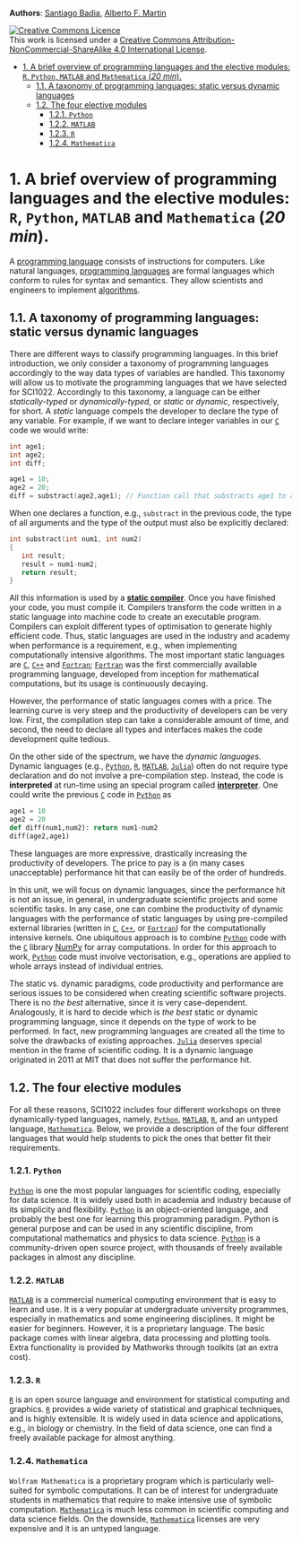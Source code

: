 **Authors**: [Santiago Badia](https://research.monash.edu/en/persons/santiago-badia-rodriguez), [Alberto F. Martin](https://research.monash.edu/en/persons/alberto-f-martin) 

<a rel="license" href="http://creativecommons.org/licenses/by-nc-sa/4.0/"><img alt="Creative Commons Licence" style="border-width:0" src="https://i.creativecommons.org/l/by-nc-sa/4.0/88x31.png" /></a><br />This work is licensed under a <a rel="license" href="http://creativecommons.org/licenses/by-nc-sa/4.0/">Creative Commons Attribution-NonCommercial-ShareAlike 4.0 International License</a>.
<!-- TOC -->

- [1. A brief overview of programming languages and the elective modules: `R`, `Python`, `MATLAB` and `Mathematica` (*20 min*).](#1-a-brief-overview-of-programming-languages-and-the-elective-modules-r-python-matlab-and-mathematica-20-min)
    - [1.1. A taxonomy of programming languages: static versus dynamic languages](#11-a-taxonomy-of-programming-languages-static-versus-dynamic-languages)
    - [1.2. The four elective modules](#12-the-four-elective-modules)
        - [1.2.1. `Python`](#121-python)
        - [1.2.2. `MATLAB`](#122-matlab)
        - [1.2.3. `R`](#123-r)
        - [1.2.4. `Mathematica`](#124-mathematica)

<!-- /TOC -->

# 1. A brief overview of programming languages and the elective modules: `R`, `Python`, `MATLAB` and `Mathematica` (*20 min*).  
<a id="markdown-a-brief-overview-of-programming-languages-and-the-elective-modules-r-python-matlab-and-mathematica-20-min" name="a-brief-overview-of-programming-languages-and-the-elective-modules-r-python-matlab-and-mathematica-20-min"></a>

A [programming language](https://en.wikipedia.org/wiki/Programming_language) consists of instructions for computers. Like natural languages, [programming languages](https://en.wikipedia.org/wiki/Comparison_of_programming_languages) are formal languages which conform to rules for syntax and semantics. They allow scientists and engineers to implement [algorithms](https://en.wikipedia.org/wiki/Algorithm).


## 1.1. A taxonomy of programming languages: static versus dynamic languages
<a id="markdown-a-taxonomy-of-programming-languages-static-versus-dynamic-languages" name="a-taxonomy-of-programming-languages-static-versus-dynamic-languages"></a>

 There are different ways to classify programming languages. In this brief introduction, we only consider a taxonomy of programming languages accordingly to the way data types of variables are handled. This taxonomy will allow us to motivate the programming languages that we have selected for SCI1022. Accordingly to this taxonomy, a language can be either *statically-typed* or *dynamically-typed*, or *static* or *dynamic*, respectively, for short. A *static* language compels the developer to declare the type of any variable. For example, if we want to declare integer variables in our [`C`](https://en.wikipedia.org/wiki/C_(programming_language)) code we would write:
```c
int age1;
int age2;
int diff;

age1 = 10;
age2 = 20;
diff = substract(age2,age1); // Function call that substracts age1 to age2
```
When one declares a function, e.g., `substract` in the previous code, the type of all arguments and the type of the output must also be explicitly declared:
```c
int substract(int num1, int num2)
{
   int result;
   result = num1-num2;
   return result;
}    
```
All this information is used by a [**static compiler**](https://en.wikipedia.org/wiki/Compiler). Once you have finished your code, you must compile it. Compilers transform the code written in a static language into machine code to create an executable program. Compilers can exploit different types of optimisation to generate highly efficient code. Thus, static languages are used in the industry and academy when performance is a requirement, e.g., when implementing computationally intensive algorithms. The most important static languages are [`C`](https://en.wikipedia.org/wiki/C_(programming_language)), [`C++`](https://en.wikipedia.org/wiki/C%2B%2B) and [`Fortran`](https://en.wikipedia.org/wiki/Fortran); [`Fortran`](https://en.wikipedia.org/wiki/Fortran) was the first commercially available programming language, developed from inception for mathematical computations, but its usage is continuously decaying. 

However, the performance of static languages comes with a price. The learning curve is very steep and the productivity of developers can be very low. First, the compilation step can take a considerable amount of time, and second, the need to declare all types and interfaces makes the code development quite tedious.

On the other side of the spectrum, we have the *dynamic languages*. Dynamic languages (e.g., [`Python`](https://en.wikipedia.org/wiki/Python_(programming_language)), [`R`](https://en.wikipedia.org/wiki/R_(programming_language)), [`MATLAB`](https://en.wikipedia.org/wiki/MATLAB), [`Julia`](https://julialang.org/)) often do not require type declaration and do not involve a pre-compilation step. Instead, the code is **interpreted** at run-time using an special program called [**interpreter**](https://en.wikipedia.org/wiki/Interpreter_(computing)). One could write the previous [`C`](https://en.wikipedia.org/wiki/C_(programming_language)) code in [`Python`](https://en.wikipedia.org/wiki/Python_(programming_language)) as
```python
age1 = 10
age2 = 20
def diff(num1,num2): return num1-num2
diff(age2,age1)
```
These languages are more expressive, drastically increasing the productivity of developers. The price to pay is a (in many cases unacceptable) performance hit that can easily be of the order of hundreds.

In this unit, we will focus on dynamic languages, since the performance hit is not an issue, in general, in undergraduate scientific projects and some scientific tasks. In any case, one can combine the productivity of dynamic languages with the performance of static languages by using pre-compiled external libraries (written in [`C`](https://en.wikipedia.org/wiki/C_(programming_language)), [`C++`](https://en.wikipedia.org/wiki/C%2B%2B), or [`Fortran`](https://en.wikipedia.org/wiki/Fortran)) for the computationally intensive kernels. One ubiquitous approach is to combine [`Python`](https://en.wikipedia.org/wiki/Python_(programming_language)) code with the [`C`](https://en.wikipedia.org/wiki/C_(programming_language)) library [NumPy](https://numpy.org/) for array computations. In order for this approach to work, [`Python`](https://en.wikipedia.org/wiki/Python_(programming_language)) code must involve vectorisation, e.g., operations are applied to whole arrays instead of individual entries.

The static vs. dynamic paradigms, code productivity and performance are serious issues to be considered when creating scientific software projects. There is no *the best* alternative, since it is very case-dependent. Analogously, it is hard to decide which is *the best* static or dynamic programming language, since it depends on the type of work to be performed. In fact, new programming languages are created all the time to solve the drawbacks of existing approaches. [`Julia`](https://julialang.org/) deserves special mention in the frame of scientific coding. It is a dynamic language originated in 2011 at MIT that does not suffer the performance hit.


## 1.2. The four elective modules
<a id="markdown-the-four-elective-modules" name="the-four-elective-modules"></a>

For all these reasons, SCI1022 includes four different workshops on three dynamically-typed languages, namely, [`Python`](https://en.wikipedia.org/wiki/Python_(programming_language)), [`MATLAB`](https://en.wikipedia.org/wiki/MATLAB), [`R`](https://en.wikipedia.org/wiki/R_(programming_language)), and an untyped language, [`Mathematica`](https://en.wikipedia.org/wiki/Wolfram_Mathematica). Below, we provide a description of the four different languages that would help students to pick the ones that better fit their requirements.

### 1.2.1. `Python`
<a id="markdown-python" name="python"></a>

[`Python`](https://en.wikipedia.org/wiki/Python_(programming_language)) is one the most popular languages for scientific coding, especially for data science. It is widely used both in academia and industry because of its simplicity and flexibility. [`Python`](https://en.wikipedia.org/wiki/Python_(programming_language)) is an object-oriented language, and probably the best one for learning this programming paradigm. Python is general purpose and can be used in any scientific discipline, from computational mathematics and physics to data science. [`Python`](https://en.wikipedia.org/wiki/Python_(programming_language)) is a community-driven open source project, with thousands of freely available packages in almost any discipline.

### 1.2.2. `MATLAB`
<a id="markdown-matlab" name="matlab"></a>

[`MATLAB`](https://en.wikipedia.org/wiki/MATLAB) is a commercial numerical computing environment that is easy to learn and use. It is a very popular at undergraduate university programmes, especially in mathematics and some engineering disciplines. It might be easier for beginners. However, it is a proprietary language. The basic package comes with linear algebra, data processing and plotting tools.
Extra functionality is provided by Mathworks through toolkits (at an extra cost).

### 1.2.3. `R`
<a id="markdown-r" name="r"></a>

[`R`](https://en.wikipedia.org/wiki/R_(programming_language)) is an open source language and environment for statistical computing and graphics. [`R`](https://en.wikipedia.org/wiki/R_(programming_language)) provides a wide variety of statistical and graphical techniques, and is highly extensible. It is widely used in data science and applications, e.g., in biology or chemistry. In the field of data science, one can find a freely available package for almost anything.

### 1.2.4. `Mathematica`
<a id="markdown-mathematica" name="mathematica"></a>

`Wolfram Mathematica` is a proprietary program which is particularly well-suited for symbolic computations. It can be of interest for undergraduate students in mathematics that require to make intensive use of symbolic computation. [`Mathematica`](https://en.wikipedia.org/wiki/Wolfram_Mathematica) is much less common in scientific computing and data science fields. On the downside, [`Mathematica`](https://en.wikipedia.org/wiki/Wolfram_Mathematica) licenses are very expensive and it is an untyped language.
